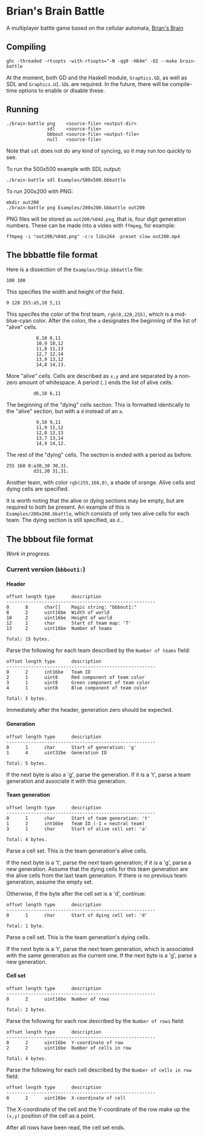 # Brian's Brain Battle

A multiplayer battle game based on the cellular automata, [Brian's Brain](http://en.wikipedia.org/wiki/Brian%27s_Brain)

## Compiling

    ghc -threaded -rtsopts -with-rtsopts="-N -qg0 -H64m" -O2 --make brain-battle

At the moment, both GD and the Haskell module, `Graphics.GD`, as well as SDL and `Graphics.UI.SDL` are required. In the future, there will be compile-time options to enable or disable these.

## Running

    ./brain-battle png    <source-file> <output-dir>
                   sdl    <source-file>
                   bbbout <source-file> <output-file>
                   null   <source-file>

Note that `sdl` does not do any kind of syncing, so it may run too quickly to see.

To run the 500x500 example with SDL output:

    ./brain-battle sdl Examples/500x500.bbbattle

To run 200x200 with PNG:

    mkdir out200
    ./brain-battle png Examples/200x200.bbbattle out200

PNG files will be stored as `out200/%04d.png`, that is, four digit generation numbers. These can be made into a video with `ffmpeg`, for example:

    ffmpeg -i "out200/%04d.png" -c:v libx264 -preset slow out200.mp4

## The bbbattle file format

Here is a dissection of the `Examples/Ship.bbbattle` file:

    100 100

This specifies the width and height of the field.

    0 128 255:a5,10 5,11

This specifes the color of the first team, `rgb(0,128,255)`, which is a mid-blue-cyan color. After the colon, the `a` designates the beginning of the list of "alive" cells.

               8,10 8,11
               10,9 10,12
               11,8 11,13
               12,7 12,14
               13,9 13,12
               14,8 14,13.

More "alive" cells. Cells are described as `x,y` and are separated by a non-zero amount of whitespace. A period (`.`) ends the list of alive cells.

              d6,10 6,11

The beginning of the "dying" cells section. This is formatted identically to the "alive" section, but with a `d` instead of an `a`.

               9,10 9,11
               11,9 11,12
               12,8 12,13
               13,7 13,14
               14,9 14,12.

The rest of the "dying" cells. The section is ended with a period as before.

    255 160 0:a30,30 30,31.
              d31,30 31,31.

Another team, with color `rgb(255,160,0)`, a shade of orange. Alive cells and dying cells are specified.

It is worth noting that the alive or dying sections may be empty, but are required to both be present. An example of this is `Examples/200x200.bbattle`, which consists of only two alive cells for each team. The dying section is still specified, as `d.`.

## The bbbout file format

*Work in progress.*

### Current version (`bbbout1:`)

#### Header

    offset length type      description
    -------------------------------------------------------
    0      8      char[]    Magic string: "bbbout1:"
    8      2      uint16be  Width of world
    10     2      uint16be  Height of world
    12     1      char      Start of team map: 'T'
    13     2      uint16be  Number of teams

    Total: 15 bytes.

Parse the following for each team described by the `Number of teams` field:

    offset length type      description
    -------------------------------------------------------
    0      2      int16be   Team ID
    2      1      uint8     Red component of team color
    3      1      uint8     Green component of team color
    4      1      uint8     Blue component of team color

    Total: 5 bytes.

Immediately after the header, generation zero should be expected.

#### Generation

    offset length type      description
    -------------------------------------------------------
    0      1      char      Start of generation: 'g'
    1      4      uint32be  Generation ID

    Total: 5 bytes.

If the next byte is also a 'g', parse the generation. If it is a 't', parse a team generation and associate it with this generation.

#### Team generation

    offset length type      description
    -------------------------------------------------------
    0      1      char      Start of team generation: 't'
    1      2      int16be   Team ID (-1 = neutral team)
    3      1      char      Start of alive cell set: 'a'

    Total: 4 bytes.

Parse a cell set. This is the team generation's alive cells.

If the next byte is a 't', parse the next team generation; if it is a 'g', parse a new generation. Assume that the dying cells for this team generation are the alive cells from the last team generation. If there is no previous team generation, assume the empty set.

Otherwise, if the byte after the cell set is a 'd', continue:

    offset length type      description
    -------------------------------------------------------
    0      1      char      Start of dying cell set: 'd'

    Total: 1 byte.

Parse a cell set. This is the team generation's dying cells.

If the next byte is a 't', parse the next team generation, which is associated with the same generation as the current one. If the next byte is a 'g', parse a new generation.

#### Cell set

    offset length type      description
    -------------------------------------------------------
    0      2      uint16be  Number of rows

    Total: 2 bytes.

Parse the following for each row described by the `Number of rows` field:

    offset length type      description
    -------------------------------------------------------
    0      2      uint16be  Y-coordinate of row
    2      2      uint16be  Number of cells in row

    Total: 4 bytes.

Parse the following for each cell described by the `Number of cells in row` field:

    offset length type      description
    -------------------------------------------------------
    0      2      uint16be  X-coordinate of cell

The X-coordinate of the cell and the Y-coordinate of the row make up the `(x,y)` position of the cell as a point.

After all rows have been read, the cell set ends.
